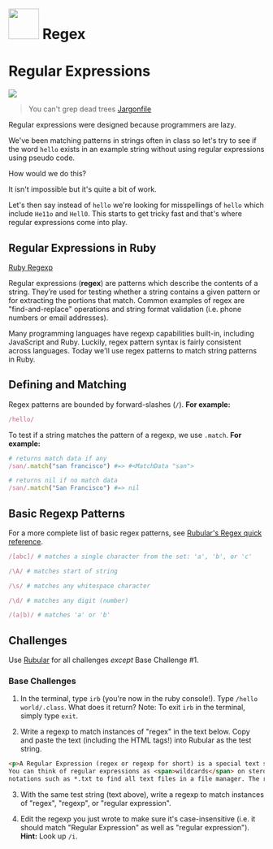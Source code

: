 # <img src="https://cloud.githubusercontent.com/assets/7833470/10899314/63829980-8188-11e5-8cdd-4ded5bcb6e36.png" height="60"> Regex

# Regular Expressions

<img src="http://stream1.gifsoup.com/view4/2239283/homer-bird-o.gif">

> You can't grep dead trees [Jargonfile](http://jargon.net/jargonfile/d/documentation.html)

Regular expressions were designed because programmers are lazy.

We've been matching patterns in strings often in class so let's try to see if the word `hello` exists in an example string without using regular expressions using pseudo code.

How would we do this?

It isn't impossible but it's quite a bit of work.

Let's then say instead of `hello` we're looking for misspellings of `hello` which include `He11o` and `Hell0`. This starts to get tricky fast and that's where regular expressions come into play.

## Regular Expressions in Ruby

<a href="http://ruby-doc.org/core-2.2.0/Regexp.html" target="_blank">Ruby Regexp</a>

Regular expressions (**regex**) are patterns which describe the contents of a string. They’re used for testing whether a string contains a given pattern or for extracting the portions that match. Common examples of regex are "find-and-replace" operations and string format validation (i.e. phone numbers or email addresses).

Many programming languages have regexp capabilities built-in, including JavaScript and Ruby. Luckily, regex pattern syntax is fairly consistent across languages. Today we'll use regex patterns to match string patterns in Ruby.

## Defining and Matching

Regex patterns are bounded by forward-slashes (`/`). **For example:**

```ruby
/hello/   
```

To test if a string matches the pattern of a regexp, we use `.match`. **For example:**

```ruby
# returns match data if any
/san/.match("san francisco") #=> #<MatchData "san">

# returns nil if no match data
/san/.match("San Francisco") #=> nil
```

## Basic Regexp Patterns

For a more complete list of basic regex patterns, see <a href="http://rubular.com" target="_blank">Rubular's Regex quick reference</a>.

```ruby
/[abc]/ # matches a single character from the set: 'a', 'b', or 'c'

/\A/ # matches start of string

/\s/ # matches any whitespace character

/\d/ # matches any digit (number)

/(a|b)/ # matches 'a' or 'b'
```

## Challenges

Use <a href="http://rubular.com" target="_blank">Rubular</a> for all challenges *except* Base Challenge #1.

### Base Challenges
1. In the terminal, type `irb` (you're now in the ruby console!). Type `/hello world/.class`. What does it return? Note: To exit `irb` in the terminal, simply type `exit`.

2. Write a regexp to match instances of "regex" in the text below. Copy and paste the text (including the HTML tags!) into Rubular as the test string.

  ```html
  <p>A Regular Expression (regex or regexp for short) is a special text string for describing a search pattern.
  You can think of regular expressions as <span>wildcards</span> on steroids. You are probably familiar with wildcard
  notations such as *.txt to find all text files in a file manager. The regex equivalent is <span>\.txt\</span></p>
  ```

3. With the same test string (text above), write a regexp to match instances of "regex", "regexp", or "regular expression".

4. Edit the regexp you just wrote to make sure it's case-insensitive (i.e. it should match "Regular Expression" as well as "regular expression"). **Hint:** Look up `/i`.
